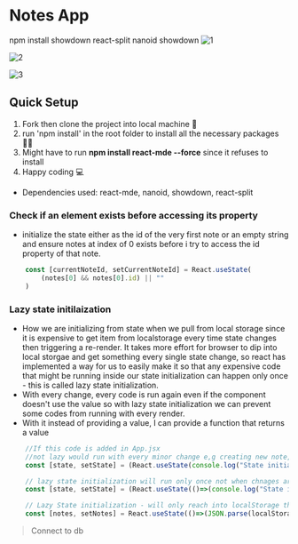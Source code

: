 # Notes App
npm install showdown react-split nanoid showdown
![1](https://user-images.githubusercontent.com/77986239/222265365-1997463c-fe48-4d4a-b5e4-26725078214a.PNG)

![2](https://user-images.githubusercontent.com/77986239/222265380-2e909ce6-5a93-4567-975f-33d78d251f5c.PNG)

![3](https://user-images.githubusercontent.com/77986239/222265395-e21f2f53-6180-4ae5-a68c-fb45fcbaf3e2.PNG)

## Quick Setup
1. Fork then clone the project into local machine 🍴
1. run 'npm install' in the root folder to install all the necessary packages 👩‍💻
1. Might have to run **npm install react-mde --force**  since it refuses to install
1. Happy coding 💻

* Dependencies used: react-mde, nanoid, showdown, react-split

### Check if an element exists before accessing its property
- initialize the state either as the id of the very first note or an empty string and ensure notes at index of 0 exists before i try to access the id property of that note.
```jsx
    const [currentNoteId, setCurrentNoteId] = React.useState(
        (notes[0] && notes[0].id) || ""
    )
```

### Lazy state initilaization
- How we are initializing from state when we pull from local storage since it is expensive to get item from localstorage every time state changes then triggering a re-render. It takes more effort for browser to dip into local storgae and get something every single state change, so react has implemented a way  for us to easily make it so that any expensive code that might be running inside our state initialization can happen only once - this is called lazy state initialization.
- With every change, every code is run again even if the component doesn't use the value so with lazy state initialization we can prevent some codes from running with every render.
- With it instead of providing a value, I can  provide a function that returns a value
```jsx
    //If this code is added in App.jsx 
    //not lazy would run with every minor change e,g creating new note, editing etc
    const [state, setState] = (React.useState(console.log("State initialization")))

    // lazy state initialization will run only once not when chnages are made
    const [state, setState] = (React.useState(()=>(console.log("State initialization"))))

    // Lazy State initialization - will only reach into localStorage the first time the app loads
    const [notes, setNotes] = React.useState(()=>(JSON.parse(localStorage.getItem("notes")) || []))
```

> Connect to db
